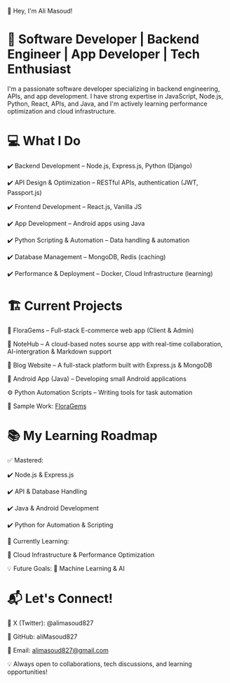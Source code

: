 👋 Hey, I'm Ali Masoud!

# 🚀 Software Developer | Backend Engineer | App Developer | Tech Enthusiast

I'm a passionate software developer specializing in backend engineering, APIs, and app development. I have strong expertise in JavaScript, Node.js, Python, React, APIs, and Java, and I'm actively learning performance optimization and cloud infrastructure.

  # 💻 What I Do

✔️ Backend Development – Node.js, Express.js, Python (Django)

✔️ API Design & Optimization – RESTful APIs, authentication (JWT, Passport.js)

✔️ Frontend Development – React.js, Vanilla JS

✔️ App Development – Android apps using Java

✔️ Python Scripting & Automation – Data handling & automation

✔️ Database Management – MongoDB, Redis (caching)

✔️ Performance & Deployment – Docker, Cloud Infrastructure (learning)

# 🏗️ Current Projects
🚀 FloraGems – Full-stack E-commerce web app (Client & Admin)

📝 NoteHub – A cloud-based notes sourse app with real-time collaboration, AI-intergration & Markdown support

📰 Blog Website – A full-stack platform built with Express.js & MongoDB

📱 Android App (Java) – Developing small Android applications

⚙️ Python Automation Scripts – Writing tools for task automation

📌 Sample Work: <a href="https://floragems.vercel.app/">FloraGems</a>
 
# 📚 My Learning Roadmap
✅ Mastered:

✔️ Node.js & Express.js

✔️ API & Database Handling

✔️ Java & Android Development

✔️ Python for Automation & Scripting

🚀 Currently Learning:

🔄 Cloud Infrastructure & Performance Optimization

💡 Future Goals:
🚀 Machine Learning & AI

# 📬 Let's Connect!

📌 X (Twitter): @alimasoud827

📌 GitHub: aliMasoud827

📌 Email: alimasoud827@gmail.com

💡 Always open to collaborations, tech discussions, and learning opportunities! 
